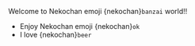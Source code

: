 Welcome to Nekochan emoji {nekochan}`banzai` world!!

* Enjoy Nekochan emoji {nekochan}`ok`
* I love {nekochan}`beer`

```{nekochan} melty
```
